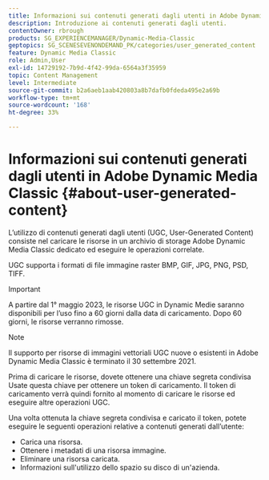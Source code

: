 ```yaml
---
title: Informazioni sui contenuti generati dagli utenti in Adobe Dynamic Media Classic
description: Introduzione ai contenuti generati dagli utenti.
contentOwner: rbrough
products: SG_EXPERIENCEMANAGER/Dynamic-Media-Classic
geptopics: SG_SCENESEVENONDEMAND_PK/categories/user_generated_content
feature: Dynamic Media Classic
role: Admin,User
exl-id: 14729192-7b9d-4f42-99da-6564a3f35959
topic: Content Management
level: Intermediate
source-git-commit: b2a6aeb1aab420803a8b7dafb0fdeda495e2a69b
workflow-type: tm+mt
source-wordcount: '168'
ht-degree: 33%

---
```


# Informazioni sui contenuti generati dagli utenti in Adobe Dynamic Media Classic {#about-user-generated-content}

L’utilizzo di contenuti generati dagli utenti (UGC, User-Generated Content) consiste nel caricare le risorse in un archivio di storage Adobe Dynamic Media Classic dedicato ed eseguire le operazioni correlate.

UGC supporta i formati di file immagine raster BMP, GIF, JPG, PNG, PSD, TIFF.

>[!IMPORTANT]
>
>A partire dal 1° maggio 2023, le risorse UGC in Dynamic Medie saranno disponibili per l’uso fino a 60 giorni dalla data di caricamento. Dopo 60 giorni, le risorse verranno rimosse.

<!-- * Vector: AI, EPS (EPS files from Adobe Illustrator 2018 are not supported), PDF (only when the PDF file is previously opened and saved in Adobe Illustrator CS6) -->

>[!NOTE]
>
>Il supporto per risorse di immagini vettoriali UGC nuove o esistenti in Adobe Dynamic Media Classic è terminato il 30 settembre 2021.

Prima di caricare le risorse, dovete ottenere una chiave segreta condivisa Usate questa chiave per ottenere un token di caricamento. Il token di caricamento verrà quindi fornito al momento di caricare le risorse ed eseguire altre operazioni UGC.

Una volta ottenuta la chiave segreta condivisa e caricato il token, potete eseguire le seguenti operazioni relative a contenuti generati dall’utente:

* Carica una risorsa.
* Ottenere i metadati di una risorsa immagine.
* Eliminare una risorsa caricata.
* Informazioni sull&#39;utilizzo dello spazio su disco di un&#39;azienda.
